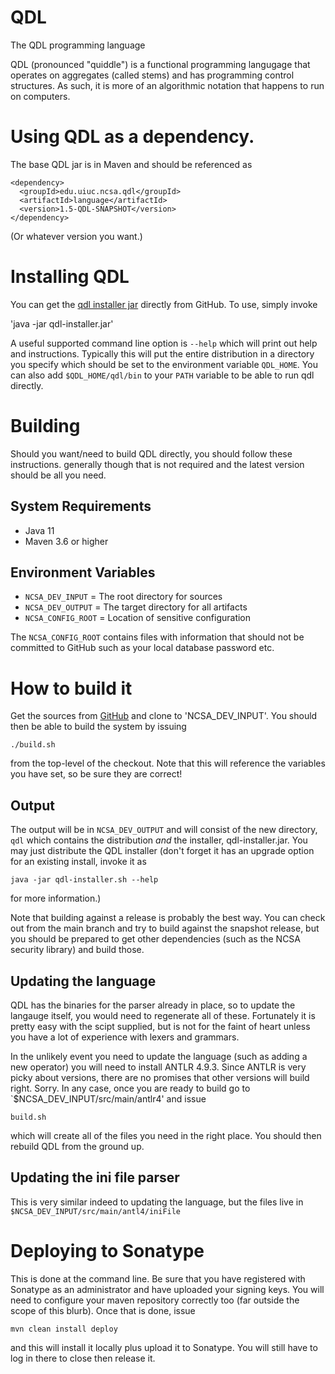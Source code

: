 # QDL
The QDL programming language

 QDL (pronounced "quiddle") is a functional programming langugage that 
 operates on aggregates (called stems) and has
 programming control structures. As such, it is more of an algorithmic
 notation that happens to run on computers.

# Using QDL as a dependency.

The base QDL jar is in Maven and should be referenced as
```
<dependency>
  <groupId>edu.uiuc.ncsa.qdl</groupId>
  <artifactId>language</artifactId>
  <version>1.5-QDL-SNAPSHOT</version>
</dependency>
```
(Or whatever version you want.)

# Installing QDL

You can get the [qdl installer jar](https://github.com/ncsa/qdl/releases/latest) directly from GitHub.
To use, simply invoke 

'java -jar qdl-installer.jar'

A useful supported command line option is `--help` which will print out help and 
instructions. Typically this will put the entire distribution in a directory you
specify which should be set to the environment variable `QDL_HOME`. You can also
add `$QDL_HOME/qdl/bin` to your `PATH` variable to be able to run qdl directly. 


# Building

Should you want/need to build QDL directly, you should follow these instructions. generally
though that is not required and the latest version should be all you need.

## System Requirements

* Java 11
* Maven 3.6 or higher

## Environment Variables
 
* `NCSA_DEV_INPUT`  = The root directory for sources
* `NCSA_DEV_OUTPUT` = The target directory for all artifacts
* `NCSA_CONFIG_ROOT` = Location of sensitive configuration

The `NCSA_CONFIG_ROOT` contains files with information that should not be
committed to GitHub such as your local database password etc. 

# How to build it

Get the sources from [GitHub](https://github.com/ncsa/qdl) and clone to 'NCSA_DEV_INPUT'.
You should then be able to build the system by issuing 

`./build.sh`

from the top-level of the checkout. Note that this will reference the variables
you have set, so be sure they are correct!

## Output

The output will be in `NCSA_DEV_OUTPUT` and will consist of the new directory, `qdl`
which contains the distribution _and_ the installer, qdl-installer.jar. You may
just distribute the QDL installer (don't forget it has an upgrade option 
for an existing install, invoke it as 

`java -jar qdl-installer.sh --help`

for more information.)


Note that building against a release is probably the best way. You can check out 
from the main branch and try to build against the snapshot release, but you should
be prepared to get other dependencies (such as the NCSA security library) and
build those.

## Updating the language

QDL has the binaries for the parser already in place, so to update
the langauge itself, you would need to regenerate all of these. 
Fortunately it is pretty easy with the scipt supplied, but is not for
the faint of heart unless you have a lot  of experience with lexers and grammars.

In the unlikely event you need to update the language (such as adding a new operator)
you will need to install ANTLR 4.9.3. Since ANTLR is very picky about versions, there are no promises
that other versions will build right. Sorry. In any case, once you are ready to 
build go to `$NCSA_DEV_INPUT/src/main/antlr4' and issue

`build.sh`

which will create all of the files you need in the right place. You should then
rebuild QDL from the ground up.

## Updating the ini file parser

This is very similar indeed to updating the language, but the  files live
in `$NCSA_DEV_INPUT/src/main/antl4/iniFile`

# Deploying to Sonatype

This is done at the command line. Be sure that you have registered with Sonatype
as an administrator and have uploaded your signing keys. You will need to configure
your maven repository correctly too (far outside the scope of this blurb). Once
that is done, issue

`mvn clean install deploy`

and this will install it locally plus upload it to Sonatype. You will still have
to log in there to close then release it.
